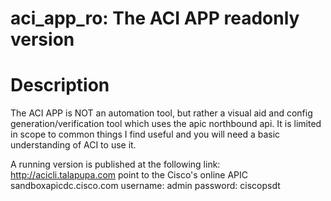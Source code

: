 # aci_app_ro: The ACI APP readonly version

# Description

The ACI APP is NOT an automation tool, but rather a visual aid and config generation/verification tool which uses the apic northbound api.
It is limited in scope to common things I find useful and you will need a basic understanding of ACI to use it.

A running version is published at the following link: http://acicli.talapupa.com point to the Cisco's online APIC 
sandboxapicdc.cisco.com
username: admin
password: ciscopsdt

 
